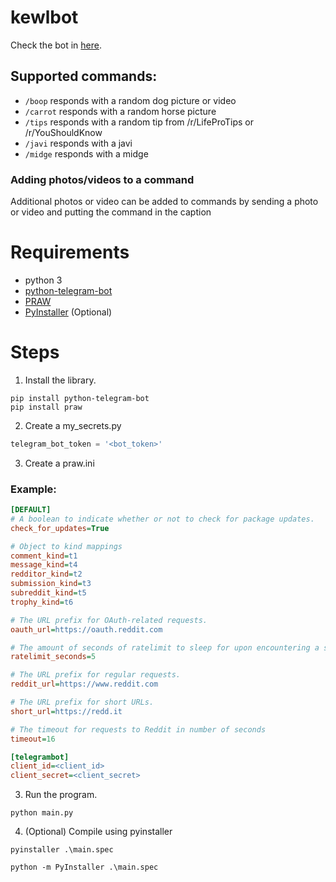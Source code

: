 # kewlbot

Check the bot in [here](https://t.me/kewlcidsbot).

## Supported commands:
- `/boop` responds with a random dog picture or video
- `/carrot` responds with a random horse picture
- `/tips` responds with a random tip from /r/LifeProTips or /r/YouShouldKnow
- `/javi` responds with a javi
- `/midge` responds with a midge

### Adding photos/videos to a command
Additional photos or video can be added to commands by sending a photo or video and putting the command in the caption

# Requirements
- python 3
- [python-telegram-bot](https://github.com/python-telegram-bot/python-telegram-bot)
- [PRAW](https://github.com/praw-dev/praw)
- [PyInstaller](https://github.com/pyinstaller/pyinstaller) (Optional)

# Steps
1. Install the library.
```
pip install python-telegram-bot
pip install praw
```

2. Create a my_secrets.py
``` python
telegram_bot_token = '<bot_token>'
```

3. Create a praw.ini

### Example:
``` ini
[DEFAULT]
# A boolean to indicate whether or not to check for package updates.
check_for_updates=True

# Object to kind mappings
comment_kind=t1
message_kind=t4
redditor_kind=t2
submission_kind=t3
subreddit_kind=t5
trophy_kind=t6

# The URL prefix for OAuth-related requests.
oauth_url=https://oauth.reddit.com

# The amount of seconds of ratelimit to sleep for upon encountering a specific type of 429 error.
ratelimit_seconds=5

# The URL prefix for regular requests.
reddit_url=https://www.reddit.com

# The URL prefix for short URLs.
short_url=https://redd.it

# The timeout for requests to Reddit in number of seconds
timeout=16

[telegrambot]
client_id=<client_id>
client_secret=<client_secret>
```

3. Run the program.
```
python main.py
```

4. (Optional) Compile using pyinstaller
```
pyinstaller .\main.spec
```
```
python -m PyInstaller .\main.spec
